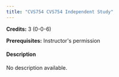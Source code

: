 ```yaml
---
title: "CVS754 CVS754 Independent Study"
---
```

**Credits:** 3 (0-0-6)

**Prerequisites:** Instructor's permission

#### Description
No description available.
